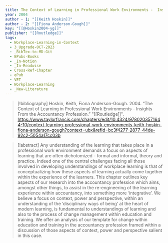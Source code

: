 ```yaml
---
title: The Context of Learning in Professional Work Environments -  Insights From the Accountancy Profession
year: 2004
author - 1: "[[Keith Hoskin]]"
author - 2: "[[Fiona Anderson-Gough]]"
key: "[[@Hoskin2004-yg]]"
publisher: "[[Routledge]]"
tags:
  - Workplace-Learning-in-Context
  - 3_Upgrade-OCT-2023
  - _BibTex-to-MD-Git
  - EPubs-Books
  - _In-Notion
  - _In-Readwise
  - Cross-Ref-Chapter
  - ePub
  - VET
  - Workplace-Learning
  - _New-Literature
---
```


> [!bibliography]
> Hoskin, Keith, Fiona Anderson-Gough. 2004. “The Context of Learning in Professional Work Environments -  Insights From the Accountancy Profession.” "[[Routledge]]". https://www.taylorfrancis.com/chapters/edit/10.4324/9780203571644-10/context-learning-professional-work-environments-keith-hoskin-fiona-anderson-gough?context=ubx&refId=bc3f4277-2877-44de-92c2-5054a17cc03b

> [!abstract]
> Any understanding of the learning that takes place in a professional work environment demands a focus on aspects of learning that are often dichotomized -  formal and informal, theory and practice. Indeed one of the central challenges facing all those involved in developing understandings of workplace learning is that of conceptualizing how these aspects of learning actually come together within the experience of the learners. This chapter outlines key aspects of our research into the accountancy profession which aims, amongst other things, to assist in the re-engineering of the learning experience within accountancy, into something more ‘integrative’. We believe a focus on context, power and perspective, within an understanding of the ‘disciplinary ways of being’ at the heart of modern learning, is fundamental to understandings of learning and also to the process of change management within education and training. We offer an analysis of our template for change within education and training in the accountancy profession framed within a discussion of those aspects of context, power and perspective salient in this case.